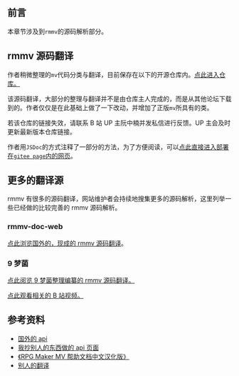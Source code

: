 ## 前言

本章节涉及到`rmmv`的源码解析部分。

## rmmv 源码翻译

作者稍微整理的`mv`代码分类与翻译，目前保存在以下的开源仓库内。[点此进入仓库。](https://gitee.com/HechiCollegeComputerAssociation/rmmv-api)

该源码翻译，大部分的整理与翻译并不是由仓库主人完成的，而是从其他论坛下载到的。作者仅仅是在此基础上做了一下改动，并增加了正版`mv`所具有的类。

若该仓库的链接失效，请联系 B 站 UP 主阮中楠并发私信进行反馈。UP 主会及时更新最新版本仓库链接。

作者用`JSDoc`的方式注释了一部分的方法，为了方便阅读，可以[点此直接进入部署在`gitee page`内的网页](https://hechicollegecomputerassociation.gitee.io/rmmv-api/)。

## 更多的翻译源

rmmv 有很多的源码翻译，网站维护者会持续地搜集更多的源码解析，这里列举一些已经做的比较完善的 rmmv 源码解析。

### rmmv-doc-web

[点此浏览国外的，现成的 rmmv 源码翻译](https://kinoar.github.io/rmmv-doc-web/globals.html)。

### 9 梦菌

[点此阅览 9 梦菌整理编纂的 rmmv 源码翻译。](https://gitee.com/jiumengjun/rmmv)

[点此观看相关的 B 站视频。](https://www.bilibili.com/video/BV1dJ41117Tp)

## 参考资料

- [国外的 api](https://kinoar.github.io/rmmv-doc-web/globals.html)
- [我抄别人的东西做的 api 页面](https://hechicollegecomputerassociation.gitee.io/rmmv-api/)
- [《RPG Maker MV 帮助文档中文汉化版》](http://miaowm5.github.io/RMMV-F1/)
- [别人的翻译](https://gitee.com/jiumengjun/rmmv)
